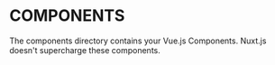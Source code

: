 # COMPONENTS

The components directory contains your Vue.js Components.
Nuxt.js doesn't supercharge these components.


